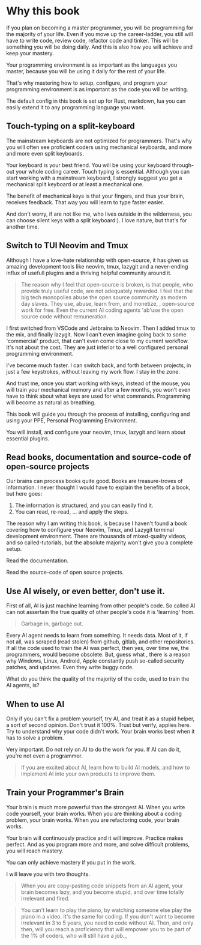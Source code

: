 # Why this book

<!-- > This book is an ongoing project. Every month I send out the <choose name> Update, -->
<!-- > with new plugins, updates, a curation of the best lectures on coding via email. -->
<!-- > Short, and to the point. [Sign-up here]() to stay up to date. -->

If you plan on becoming a master programmer, you will be programming for the majority of
your life. Even if you move up the career-ladder, you still will have to write code,
review code, refactor code and tinker. This will be something you will be doing daily.
And this is also how you will achieve and keep your mastery.

Your programming environment is as important as the languages you master, because you will
be using it daily for the rest of your life.

That's why mastering how to setup, configure, and program your programming environment is
as important as the code you will be writing.

The default config in this book is set up for Rust, markdown, lua you can easily extend it
to any programming language you want.

## Touch-typing on a split-keyboard

The mainstream keyboards are not optimized for programmers. That's why you will often see
proficient coders using mechanical keyboards, and more and more even split keyboards.

Your keyboard is your best friend. You will be using your keyboard through-out your whole
coding career. Touch typing is essential. Although you can start working with a mainstream
keyboard, I strongly suggest you get a mechanical split keyboard or at least a mechanical one.

The benefit of mechanical keys is that your fingers, and thus your brain, receives feedback.
That way you will learn to type faster easier.

And don't worry, if are not like me, who lives outside in the wilderness, you can choose
silent keys with a split keyboard:). I love nature, but that's for another time.

## Switch to TUI Neovim and Tmux

Although I have a love-hate relationship with open-source, it has given us amazing development
tools like neovim, tmux, lazygit and a never-ending influx of usefull plugins and a
thriving helpful community around it.

> The reason why I feel that open-source is broken, is that people, who provide truly useful
> code, are not adequately rewarded. I feel that the big tech monopolies
> abuse the open source community as modern day slaves. They use, abuse, learn from, and monetize,
> , open-source work for free. Even the current AI coding agents 'ab'use the open source code without
> remuneration.

I first switched from VSCode and Jetbrains to Neovim. Then I added tmux to the mix, and finally lazygit.
Now I can't even imagine going back to some 'commercial' product, that can't even come
close to my current workflow. It's not about the cost. They are just inferior to a well configured
personal programming environment.

I've become much faster. I can switch back, and forth between projects, in just a few
keystrokes, without leaving my work flow. I stay in the zone.

And trust me, once you start working with keys, instead of the mouse, you will train your mechanical
memory and after a few months, you won't even have to think about what keys are used for what commands.
Programming will become as natural as breathing.

This book will guide you through the process of installing, configuring and using your PPE, Personal
Programming Environment.

You will install, and configure your neovim, tmux, lazygit and learn about essential plugins.

## Read books, documentation and source-code of open-source projects

Our brains can process books quite good. Books are treasure-troves of information. I never thought I would
have to explain the benefits of a book, but here goes:

1. The information is structured, and you can easily find it.
2. You can read, re-read, ... and apply the steps.

The reason why I am writing this book, is because I haven't found a book covering how to configure your
Neovim, Tmux, and Lazygit terminal development environment. There are thousands of mixed-quality videos,
and so called-tutorials, but the absolute majority won't give you a complete setup.

Read the documentation.

Read the source-code of open source projects.

## Use AI wisely, or even better, don't use it.

First of all, AI is just machine learning from other people's code. So called AI can
not assertain the true quality of other people's code it is 'learning' from.

> Garbage in, garbage out.

Every
AI agent needs to learn from something. It needs data. Most of it, if not all, was
scraped (read stolen) from github, gitlab, and other repositories. If all the code used to train the AI
was perfect, then yes, over time we, the programmers, would become obsolete. But, guess what
, there is a reason why Windows, Linux, Android, Apple constantly push so-called security patches,
and updates. Even they write buggy code.

What do you think the quality of the majority of the code, used to train the AI agents, is?

## When to use AI

Only if you can't fix a problem yourself, try AI, and treat it as a stupid helper, a sort
of second opinion. Don't trust it 100%. Trust but verify, applies here. Try to understand why your
code didn't work. Your brain works best when it has to solve a problem.

Very important. Do not rely on AI to do the work for you. If AI can do it, you're not
even a programmer.

> If you are excited about AI, learn how to build AI models, and how to implement AI into your
> own products to improve them.

## Train your Programmer's Brain

Your brain is much more powerful than the strongest AI. When you write code yourself,
your brain works. When you are thinking about a coding problem, your brain works.
When you are refactoring code, your brain works.

Your brain will continuously practice and it will improve. Practice makes perfect.
And as you program more and more, and solve difficult problems, you will reach mastery.

You can only achieve mastery if you put in the work.

I will leave you with two thoughts.

> When you are copy-pasting code snippets from an AI agent, your brain becomes lazy, and
> you become stupid, and over time totally irrelevant and fired.

> You can't learn to play the piano, by watching someone else play the piano in a video. It's
> the same for coding. If you don't want to become irrelevant in 3 to 5 years, you need to code
> without AI. Then, and only then, will you reach a proficiency that will empower you to be
> part of the 1% of coders, who will still have a job.\_
